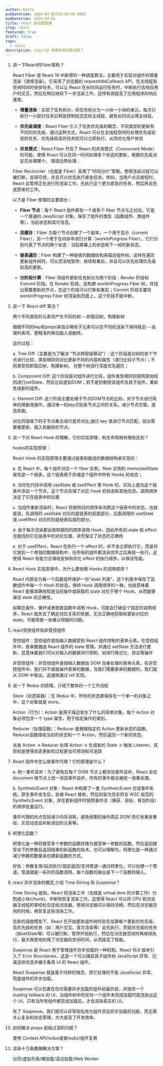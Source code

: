```yaml
---
author: Kiera
pubDatetime: 2024-04-02T13:05:56.066Z
modDatetime: 2024-04-02
title: react 面试题整理
slug: react
featured: true
draft: false
tags:
  - react
description: react18 有哪些常见面试题？
---
```


1. 讲一下React的Fiber架构？

   React Fiber 是 React 16 中新增的一种调度算法，主要用于实现对组件的增量渲染（递增渲染）。它采用了浏览器的 requestIdleCallback API，在主线程有空闲时间时安排任务，可以让 React 在长时间运行任务时，中断执行去响应用户的交互，然后在稍后继续下一步渲染工作。这样有效提高了应用程序的响应速度。

   - **增量渲染**：实现了任务拆分，将任务拆分为一小块一小块的单元，每次只执行一小部分任务后释放控制权交还给主线程，避免长时间占用主线程。

   - **优先级调度**：React Fiber 引入了任务优先级的概念，不同类型的更新有不同的优先级，通过这种方式，React 可以在主线程空闲时处理优先级较低的任务，优先级较高的任务则可以立即执行，从而优化用户体验

   - **并发模式**：React Fiber 开启了 React 的并发模式（Concurrent Mode）的可能，使得 React 可以在同一时间处理多个状态的更新，根据优先级决定先处理哪个。
     错误边界处理：

   Fiber Reconciler（也就是 Fiber）采用了“时间分片”策略，使得渲染过程可以被打断，变得可控，并且可以优先执行紧急任务。例如，当用户点击按钮时，React 会暂停正在进行的渲染工作，先执行这个更为紧急的任务，然后再去完成原来的工作。

   以下是 Fiber 原理的主要部分：

   - **Fiber 节点**：每个 React 组件都有一个或多个 fiber 节点与之对应。它是一个普通的 JavaScript 对象，保存了组件的类型（函数组件、类组件等）、当前状态和其它信息。

   - **双缓存**：Fiber 为每个节点创建了一个副本，一个用于显示（current Fiber），另一个用于在内存中进行计算（workInProgress Fiber）。它们分别代表了节点的两个状态：当前屏幕上的状态和下一帧的新状态。

   - **链表遍历**：Fiber 构建了一种链表的数据结构来描述组件树。这样在遍历更新组件树时，可以灵活地暂停、继续和重启，并且可以优先处理优先级较高的更新。

   - **分阶段计算**：Fiber 将组件更新任务拆分为两个阶段：Render 阶段和 Commit 阶段。在 Render 阶段，会构建 workInProgress Fiber 树，并找出需要更新的节点，在这个阶段可以打断和重启；Commit 阶段主要将 workInProgress Fiber 树渲染到页面上，这个阶段不能中断。

2. 说一下 React diff 算法？

   两个不同类型的元素将产生不同的树---卸载旧树，构建新树

   根据不同的key和props来指示哪些子元素可以在不同的渲染下保持稳定---处理列表项，更精准的移动插入或删除。

   运作过程：

   a. Tree Diff（主要是为了解决 "节点跨层级移动"）: 这个阶段是对树的各个节点进行比较，类型相同则对比更新不同的内容和属性（递归比较子节点）；不同类型则卸载旧树，构建新树。
   对整个树进行深度优先遍历；

   b. Component Diff: 这个阶段是对组件进行比较，组件类型相同则按照原始规则进行setState，然后比较虚拟DOM；若不是则删除该组件及其子组件，重新生成新的组件。

   c. Element Diff: 这个阶段主要处理子节点DOM节点的比较，对子节点进行简单的增删改操作，通过唯一的key识别各节点之间的关系，减少节点交替，提高性能。

   对比同层级下的子节点集合进行差异对比;通过 key 值进行节点匹配，找出需要被更新、插入和删除的节点。

3. 说一下对 React Hook 的理解，它的实现原理，和生命周期有哪些区别？

   hooks的实现原理：

   React Hook 的实现原理主要通过链表和数组的数据结构来实现的：

   a. 在 React 中，每个组件对应一个 fiber 实例，fiber 实例的 memoizedState 属性是一个链表，这个链表用于存储这个组件中所有 Hooks 的状态；

   b. 当你在代码中调用 useState 或 useEffect 等 Hook 时，实际上是向这个链表中添加一个节点，这个节点存储了对应 Hook 的状态和其他信息。调用顺序决定了它在链表中的位置

   c. 当组件重新渲染时，React 将按照旧的顺序来消费这个链表中的状态，也就是说，先调用的 useState 对应的是链表的前面部分，后面调用的 useState 或 useEffect 对应的则是链表后面的部分。

   d. 由于每次渲染都会按照相同的顺序调用 Hook，因此所有的 state 和 effect 总能找到它在链表中的对应位置，进而保证了状态的正确性

   e. 对于 useEffect，React 在执行一个 effect 时，并不会立即执行它，而是将它放到一个单独的数据结构中，在所有的组件都渲染完毕之后再统一执行。这使得 React 有能力合理地安排和优化 effect 的执行顺序，以保证性能。

4. React Hook 实现原理中，为什么要依赖 Hooks 的调用顺序？

   React 内部会为每一个函数组件维护一份“state 列表”，这个列表中保存了函数组件中每一个 Hook 的状态。保持 Hook 调用顺序的一致，也就意味着 React 能够准确地知道当前操作或获取的 state 对应于哪个 Hook，从而能够保证 state 的正确性。

   如果在条件、循环或者嵌套函数中调用 Hook，可能会打破这个固定的调用顺序，React 就失去了确定对应关系的依据，无法正确地获取和更新对应的 state，可能导致一些难以预期的问题。

5. react受控组件和非受控组件

   受控组件：受控组件是指输入数据受到 React 组件控制的表单元素。在受控组件中，表单数据由 React 组件的 state 管理，并通过 setState 方法进行更新。这意味着我们可以对输入的数据进行控制，如进行格式化、验证等操作

   非受控组件：非受控组件是指输入数据由 DOM 自身处理的表单元素。在非受控组件中，我们并不直接操作表单的数据，当我们需要表单的数据时，我们就从 DOM 中取出。这通常通过 ref 实现。

6. 说一下 Redux 的原理，介绍下整体的一个工作流程

   Store（状态容器）：在 Redux 中，所有的状态都保存在一个单一的对象之中，这个对象就是 store。

   Action（行为）：Action 是用于描述发生了什么的简单对象。每个 Action 对象必须包含一个 type 属性，用于指定操作的类别。

   Reducer（处理函数）：Reducer 是根据指定的 Action 更新状态的函数。Reducer函数接收当前的状态和一个 Action，然后返回一个新的状态。

   派发 Action -> Reducer 处理 Action -> 生成新的 State -> 触发 Listener。其目标是使得状态更新的过程更加可预测和可追踪

7. React 组件中怎么做事件代理？它的原理是什么？

   a. 统一事件监听：为了避免在每个 DOM 节点上都添加事件监听，React 会在 document 根节点上统一添加事件监听，所有的事件都会被统一收集处理。

   b. SyntheticEvent 对象：React 中构建了一套 SyntheticEvent 合成事件系统，原生事件发生后，会被 React 接收，然后封装为完全符合 W3C 规范的 SyntheticEvent 对象，并在更新组件时按照事件流（捕获、目标、冒泡阶段）的顺序批量运行。

   事件代理的优点包括减少内存消耗，避免频繁的操作真实 DOM 而引发重排重绘，实现动态监听新添加的元素等。

8. 柯里化函数？

   柯里化是一种将接受多个参数的函数转换为接受单一参数的函数，然后返回接受余下的参数且返回结果的新函数的技术。也可以理解为，柯里化是一种通过减少参数的数量来创建新函数的方式。

   好处：参数复用/延迟执行/提前返回/支持管道--通过柯里化，可以创建一个管道。管道就是一系列的函数调用，每个函数的输出是下一个函数的输入。

9. react 异步渲染的概念,介绍 Time Slicing 和 Suspense？

   Time Slicing 是指，React 将渲染工作（也就是 virtual dom 的计算工作）分割成小块(chunk)，中断和恢复渲染工作。这使得 React 可以将 CPU 和浏览器主线程的掌控权交还给浏览器，使得浏览器可以保持流畅，然后在浏览器空闲的时候，再恢复这些渲染工作。

   在新的调度模型下，React 在开始更新组件树时会先估算每个更新的优先级，高优先级的任务（如：用户交互、首次渲染等）会先执行，而低优先级的任务（如setState等）可以被打断，暂停开始执行，然后在浏览器空闲时再继续执行，最大限度地利用了浏览器的空闲时间，从而提高了性能。

   Suspense 是 React 用于管理组件异步加载的一种机制。React 16.6 版本引入了 Error Boundaries，这是一个可以捕获其子组件树 JavaScript 异常、记录这些信息并展示备用 UI 的 React 组件。

   React Suspense 就是基于同样的理念，但它处理的不是 JavaScript 异常，而是组件的异步加载。

   Suspense 可以包裹在任何需要异步加载的组件树最外层，并提供一个 loading fallback 的 UI，当组件树中的任何一个组件未完成加载时就渲染出这个 UI，只有当所有组件都完成加载后，才会渲染真实的 UI。

   有了 Suspense，我们就可以非常轻松地为组件添加异步加载的功能，而无需关心复杂的状态管理，大大提高了开发效率。

10. 如何解决 props 层级过深的问题？

    使用 Context API/redux或者mobx/组件复用

11. 渲染十万条数据解决方案？

    分页/虚拟列表/懒加载/滚动加载/Web Worker
